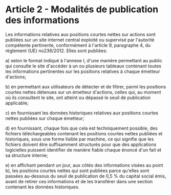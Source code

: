 # Article 2 - Modalités de publication des informations


Les informations relatives aux positions courtes nettes sur actions sont publiées sur un site internet central exploité ou supervisé par l'autorité compétente pertinente, conformément à l'article 9, paragraphe 4, du règlement (UE) no236/2012. Elles sont publiées:

a) selon le format indiqué à l'annexe I, d'une manière permettant au public qui consulte le site d'accéder à un ou plusieurs tableaux contenant toutes les informations pertinentes sur les positions relatives à chaque émetteur d'actions;

b) en permettant aux utilisateurs de détecter et de filtrer, parmi les positions courtes nettes détenues sur un émetteur d'actions, celles qui, au moment où ils consultent le site, ont atteint ou dépassé le seuil de publication applicable;

c) en fournissant les données historiques relatives aux positions courtes nettes publiées sur chaque émetteur;

d) en fournissant, chaque fois que cela est techniquement possible, des fichiers téléchargeables contenant les positions courtes nettes publiées et historiques, sous une forme lisible par machine, ce qui signifie que les fichiers doivent être suffisamment structurés pour que des applications logicielles puissent identifier de manière fiable chaque énoncé d'un fait et sa structure interne;

e) en affichant pendant un jour, aux côtés des informations visées au point b), les positions courtes nettes qui sont publiées parce qu'elles sont passées au-dessous du seuil de publication de 0,5 % du capital social émis, avant de retirer ces informations et de les transférer dans une section contenant les données historiques.
